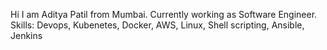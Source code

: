 Hi I am Aditya Patil from Mumbai.
Currently working as Software Engineer.
Skills: Devops, Kubenetes, Docker, AWS, Linux, Shell scripting, Ansible, Jenkins
